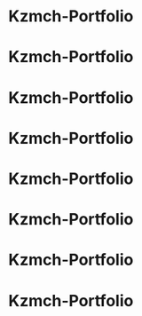 # Kzmch-Portfolio
# Kzmch-Portfolio
# Kzmch-Portfolio
# Kzmch-Portfolio
# Kzmch-Portfolio
# Kzmch-Portfolio
# Kzmch-Portfolio
# Kzmch-Portfolio
